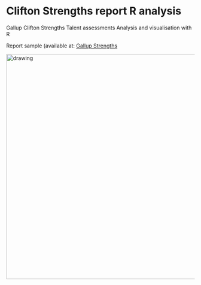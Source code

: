 # Clifton Strengths report R analysis
Gallup Clifton Strengths Talent assessments Analysis and visualisation with R




Report sample (available at: [Gallup Strengths](https://www.gallup.com/cliftonstrengths/en/253676/how-cliftonstrengths-works.aspx)

<!-- ![](/Users/tomazkastrun/Documents/tomaztk_github/Clifton_Strengths_R_analysis/img/report_sample.png) -->


<img src="/Users/tomazkastrun/Documents/tomaztk_github/clifton_Strengths_R_analysis/img/report_sample.png" alt="drawing" width="600"/>
